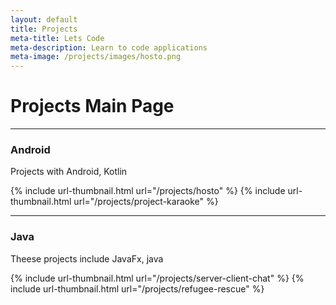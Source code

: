 ```yaml
---
layout: default
title: Projects
meta-title: Lets Code
meta-description: Learn to code applications
meta-image: /projects/images/hosto.png
---
```




# Projects Main Page

---
### Android
Projects with Android, Kotlin
<div class="thumbnail-link-container">
{% include url-thumbnail.html url="/projects/hosto" %}
{% include url-thumbnail.html url="/projects/project-karaoke" %}

</div>

---
### Java
Theese projects include JavaFx, java
<div class="thumbnail-link-container">
{% include url-thumbnail.html url="/projects/server-client-chat" %}
{% include url-thumbnail.html url="/projects/refugee-rescue" %}
</div>


